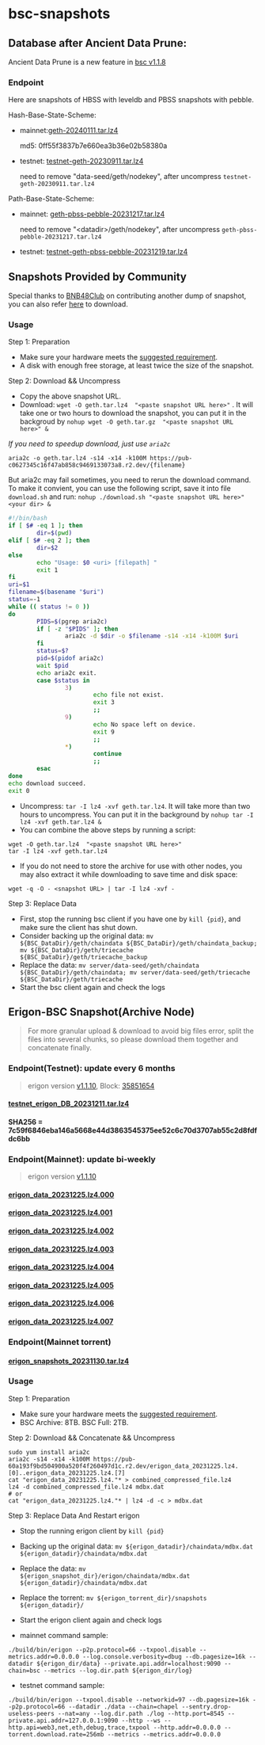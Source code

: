 
# bsc-snapshots


## Database after Ancient Data Prune:

Ancient Data Prune is a new feature in [bsc v1.1.8](https://github.com/bnb-chain/bsc/releases/tag/v1.1.8)


### Endpoint

Here are snapshots of HBSS with leveldb and PBSS snapshots with pebble.

Hash-Base-State-Scheme:

- mainnet:[geth-20240111.tar.lz4](https://pub-c0627345c16f47ab858c9469133073a8.r2.dev/geth-20240111.tar.lz4)

  md5: 0ff55f3837b7e660ea3b36e02b58380a
- testnet: [testnet-geth-20230911.tar.lz4](https://pub-5809538c476542388ad6ca3e681ea85f.r2.dev/testnet-geth-20230911.tar.lz4)

  need to remove "data-seed/geth/nodekey", after uncompress `testnet-geth-20230911.tar.lz4`
 
Path-Base-State-Scheme:

- mainnet: [geth-pbss-pebble-20231217.tar.lz4](https://pub-c0627345c16f47ab858c9469133073a8.r2.dev/geth-pbss-pebble-20231217.tar.lz4)

  need to remove "\<datadir\>/geth/nodekey", after uncompress `geth-pbss-pebble-20231217.tar.lz4`
- testnet: [testnet-geth-pbss-pebble-20231219.tar.lz4](https://pub-c0627345c16f47ab858c9469133073a8.r2.dev/testnet-geth-pbss-pebble-20231219.tar.lz4)

## Snapshots Provided by Community

Special thanks to [BNB48Club](https://twitter.com/bnb48club) on contributing another dump of snapshot, you can also refer [here](https://github.com/BNB48Club/bsc-snapshots) to download.



### Usage 

Step 1: Preparation
- Make sure your hardware meets the [suggested requirement](https://docs.bnbchain.org/docs/validator/fullnode).
- A disk with enough free storage, at least twice the size of the snapshot.

Step 2: Download && Uncompress
- Copy the above snapshot URL.
- Download:  `wget -O geth.tar.lz4  "<paste snapshot URL here>"` . It will take one or two hours to download the snapshot, you can put it in the backgroud by `nohup wget -O geth.tar.gz  "<paste snapshot URL here>" &`


*If you need to speedup download, just use `aria2c`*
```shell
aria2c -o geth.tar.lz4 -s14 -x14 -k100M https://pub-c0627345c16f47ab858c9469133073a8.r2.dev/{filename}
```

But aria2c may fail sometimes, you need to rerun the download command. To make it convient, you can use the following script, save it into file `download.sh` and run: `nohup ./download.sh "<paste snapshot URL here>" <your dir> &`
```bash
#!/bin/bash
if [ $# -eq 1 ]; then 
        dir=$(pwd)
elif [ $# -eq 2 ]; then 
        dir=$2
else 
        echo "Usage: $0 <uri> [filepath] "
        exit 1
fi
uri=$1
filename=$(basename "$uri")
status=-1
while (( status != 0 ))
do 
        PIDS=$(pgrep aria2c)
        if [ -z "$PIDS" ]; then
                aria2c -d $dir -o $filename -s14 -x14 -k100M $uri
        fi
        status=$?
        pid=$(pidof aria2c)
        wait $pid 
        echo aria2c exit.
        case $status in 
                3)
                        echo file not exist.
                        exit 3
                        ;;
                9)
                        echo No space left on device.
                        exit 9
                        ;;
                *)
                        continue
                        ;;
        esac
done
echo download succeed.
exit 0
```

- Uncompress: `tar -I lz4 -xvf geth.tar.lz4`. It will take more than two hours to uncompress. You can put it in the background by `nohup tar -I lz4 -xvf geth.tar.lz4 &`
- You can combine the above steps by running a script:
```shell
wget -O geth.tar.lz4  "<paste snapshot URL here>"
tar -I lz4 -xvf geth.tar.lz4
```


- If you do not need to store the archive for use with other nodes, you may also extract it while downloading to save time and disk space:
```shell
wget -q -O - <snapshot URL> | tar -I lz4 -xvf -
```


Step 3: Replace Data
- First, stop the running bsc client if you have one by `kill {pid}`, and make sure the client has shut down.
- Consider backing up the original data: `mv ${BSC_DataDir}/geth/chaindata ${BSC_DataDir}/geth/chaindata_backup; mv ${BSC_DataDir}/geth/triecache ${BSC_DataDir}/geth/triecache_backup`
- Replace the data: `mv server/data-seed/geth/chaindata ${BSC_DataDir}/geth/chaindata; mv server/data-seed/geth/triecache ${BSC_DataDir}/geth/triecache`
- Start the bsc client again and check the logs


## Erigon-BSC Snapshot(Archive Node)

> For more granular upload & download to avoid big files error, split the files into several chunks, so please download them together and concatenate finally.
### Endpoint(Testnet): update every 6 months
> erigon version [v1.1.10](https://github.com/node-real/bsc-erigon/releases/tag/v1.1.10), Block: [35851654](https://testnet.bscscan.com/block/35851654)
#### [testnet_erigon_DB_20231211.tar.lz4](https://pub-60a193f9bd504900a520f4f260497d1c.r2.dev/testnet_erigon_DB_20231211.tar.lz4)
#### SHA256 = 7c59f6846eba146a5668e44d3863545375ee52c6c70d3707ab55c2d8fdfdc6bb

### Endpoint(Mainnet): update bi-weekly
> erigon version [v1.1.10](https://github.com/node-real/bsc-erigon/releases/tag/v1.1.10)
#### [erigon_data_20231225.lz4.000](https://pub-60a193f9bd504900a520f4f260497d1c.r2.dev/erigon_data_20231225.lz4.000)
#### [erigon_data_20231225.lz4.001](https://pub-60a193f9bd504900a520f4f260497d1c.r2.dev/erigon_data_20231225.lz4.001)
#### [erigon_data_20231225.lz4.002](https://pub-60a193f9bd504900a520f4f260497d1c.r2.dev/erigon_data_20231225.lz4.002)
#### [erigon_data_20231225.lz4.003](https://pub-60a193f9bd504900a520f4f260497d1c.r2.dev/erigon_data_20231225.lz4.003)
#### [erigon_data_20231225.lz4.004](https://pub-60a193f9bd504900a520f4f260497d1c.r2.dev/erigon_data_20231225.lz4.004)
#### [erigon_data_20231225.lz4.005](https://pub-60a193f9bd504900a520f4f260497d1c.r2.dev/erigon_data_20231225.lz4.005)
#### [erigon_data_20231225.lz4.006](https://pub-60a193f9bd504900a520f4f260497d1c.r2.dev/erigon_data_20231225.lz4.006)
#### [erigon_data_20231225.lz4.007](https://pub-60a193f9bd504900a520f4f260497d1c.r2.dev/erigon_data_20231225.lz4.007)

### Endpoint(Mainnet torrent)
#### [erigon_snapshots_20231130.tar.lz4](https://pub-60a193f9bd504900a520f4f260497d1c.r2.dev/erigon_snapshots_20231130.tar.lz4/erigon_snapshots_20231130.tar.lz4)

### Usage

Step 1: Preparation

- Make sure your hardware meets the [suggested requirement](https://github.com/node-real/bsc-erigon#system-requirements).
- BSC Archive: 8TB. BSC Full: 2TB.

Step 2: Download && Concatenate && Uncompress

```shell
sudo yum install aria2c
aria2c -s14 -x14 -k100M https://pub-60a193f9bd504900a520f4f260497d1c.r2.dev/erigon_data_20231225.lz4.[0]..erigon_data_20231225.lz4.[7]
cat "erigon_data_20231225.lz4."* > combined_compressed_file.lz4
lz4 -d combined_compressed_file.lz4 mdbx.dat
# or
cat "erigon_data_20231225.lz4."* | lz4 -d -c > mdbx.dat
```
Step 3: Replace Data And Restart erigon
- Stop the running erigon client by `kill {pid}`
- Backing up the original data: `mv ${erigon_datadir}/chaindata/mdbx.dat  ${erigon_datadir}/chaindata/mdbx.dat `
- Replace the data: `mv ${erigon_snapshot_dir}/erigon/chaindata/mdbx.dat ${erigon_datadir}/chaindata/mdbx.dat`
- Replace the torrent: `mv ${erigon_torrent_dir}/snapshots ${erigon_datadir}/`
- Start the erigon client again and check logs

- mainnet command sample: 
```shell
./build/bin/erigon --p2p.protocol=66 --txpool.disable --metrics.addr=0.0.0.0 --log.console.verbosity=dbug --db.pagesize=16k --datadir ${erigon_dir/data} --private.api.addr=localhost:9090 --chain=bsc --metrics --log.dir.path ${erigon_dir/log}
```
- testnet command sample:
```shell
./build/bin/erigon --txpool.disable --networkid=97 --db.pagesize=16k --p2p.protocol=66 --datadir ./data --chain=chapel --sentry.drop-useless-peers --nat=any --log.dir.path ./log --http.port=8545 --private.api.addr=127.0.0.1:9090 --http --ws --http.api=web3,net,eth,debug,trace,txpool --http.addr=0.0.0.0 --torrent.download.rate=256mb --metrics --metrics.addr=0.0.0.0
```
